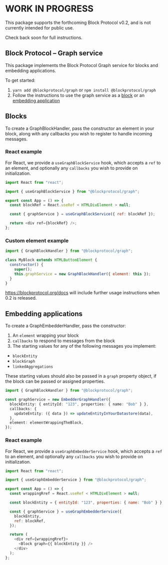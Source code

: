 # WORK IN PROGRESS

This package supports the forthcoming Block Protocol v0.2, and is not currently intended for public use.

Check back soon for full instructions.

## Block Protocol – Graph service

This package implements the Block Protocol Graph service for blocks and embedding applications.

To get started:

1.  `yarn add @blockprotocol/graph` or `npm install @blockprotocol/graph`
1.  Follow the instructions to use the graph service as a [block](#blocks) or an [embedding application](#embedding-applications)

## Blocks

To create a GraphBlockHandler, pass the constructor an element in your block, along with any callbacks you wish to register to handle incoming messages.

### React example

For React, we provide a `useGraphBlockService` hook, which accepts a `ref` to an element, and optionally any `callbacks` you wish to provide on initialization.

```javascript
import React from "react";

import { useGraphBlockService } from "@blockprotocol/graph";

export const App = () => {
  const blockRef = React.useRef < HTMLDivElement > null;

  const { graphService } = useGraphBlockService({ ref: blockRef });

  return <div ref={blockRef} />;
};
```

### Custom element example

```javascript
import { GraphBlockHandler } from "@blockprotocol/graph";

class MyBlock extends HTMLButtonElement {
  constructor() {
    super();
    this.graphService = new GraphBlockHandler({ element: this });
  }
}
```

https://blockprotocol.org/docs will include further usage instructions when 0.2 is released.

## Embedding applications

To create a GraphEmbedderHandler, pass the constructor:

1.  An `element` wrapping your block
1.  `callbacks` to respond to messages from the block
1.  The starting values for any of the following messages you implement:

- `blockEntity`
- `blockGraph`
- `linkedAggregations`

These starting values should also be passed in a `graph` property object, if the block can be passed or assigned properties.

```typescript
import { GraphBlockHandler } from "@blockprotocol/graph";

const graphService = new EmbedderGraphHandler({
  blockEntity: { entityId: "123", properties: { name: "Bob" } },
  callbacks: {
    updateEntity: ({ data }) => updateEntityInYourDatastore(data),
  },
  element: elementWrappingTheBlock,
});
```

### React example

For React, we provide a `useGraphEmbedderService` hook, which accepts a `ref` to an element, and optionally any `callbacks` you wish to provide on initialization.

```javascript
import React from "react";

import { useGraphEmbedderService } from "@blockprotocol/graph";

export const App = () => {
  const wrappingRref = React.useRef < HTMLDivElement > null;

  const blockEntity = { entityId: "123", properties: { name: "Bob" } };

  const { graphService } = useGraphEmbedderService({
    blockEntity,
    ref: blockRef,
  });

  return (
    <div ref={wrappingRref}>
      <Block graph={{ blockEntity }} />
    </div>
  );
};
```

